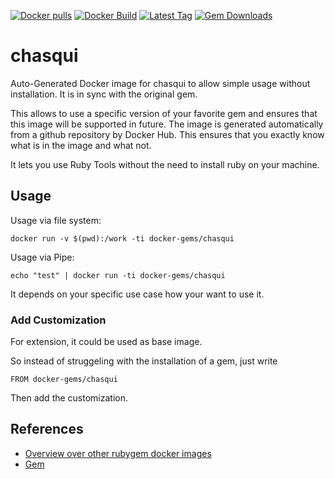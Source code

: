 [![Docker pulls](https://img.shields.io/docker/pulls/rubygem/chasqui.svg)](https://hub.docker.com/r/rubygem/chasqui/)
[![Docker Build](https://img.shields.io/docker/automated/rubygem/chasqui.svg)](https://hub.docker.com/r/rubygem/chasqui/)
[![Latest Tag](https://img.shields.io/github/tag/docker-rubygem/chasqui.svg)](https://hub.docker.com/r/rubygem/chasqui/)
[![Gem Downloads](https://img.shields.io/gem/dt/chasqui.svg)](https://rubygems.org/gems/chasqui/)
# chasqui

Auto-Generated Docker image for chasqui to allow simple usage without installation.
It is in sync with the original gem.

This allows to use a specific version of your favorite gem and ensures that this image will be supported in future.
The image is generated automatically from a github repository by Docker Hub.
This ensures that you exactly know what is in the image and what not.

It lets you use Ruby Tools without the need to install ruby on your machine.

## Usage

Usage via file system:

`docker run -v $(pwd):/work -ti docker-gems/chasqui`

Usage via Pipe:

`echo "test" | docker run -ti docker-gems/chasqui`

It depends on your specific use case how your want to use it.

### Add Customization

For extension, it could be used as base image.

So instead of struggeling with the installation of a gem, just write

`FROM docker-gems/chasqui`

Then add the customization.

## References

 - [Overview over other rubygem docker images](https://github.com/thinkbot/docker-rubygem)
 - [Gem](https://rubygems.org/gems/chasqui/)
